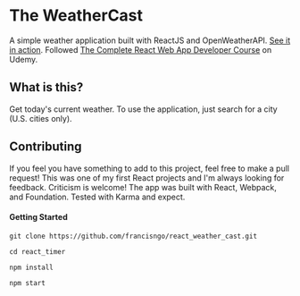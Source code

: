 # The WeatherCast

A simple weather application built with ReactJS and OpenWeatherAPI. [See it in action](http://reactweathercast.herokuapp.com/).
Followed [The Complete React Web App Developer Course](https://www.udemy.com/the-complete-react-web-app-developer-course/) on Udemy.

## What is this?

Get today's current weather. To use the application, just search for a city (U.S. cities only).


## Contributing

If you feel you have something to add to this project, feel free to make a pull request! This was one of my first React projects and I'm always looking for feedback. Criticism is welcome! The app was built with React, Webpack, and Foundation. Tested with Karma and expect.

#### Getting Started

```
git clone https://github.com/francisngo/react_weather_cast.git

cd react_timer

npm install

npm start
```
